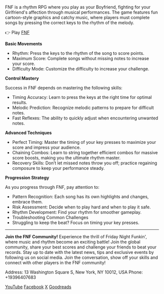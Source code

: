 FNF is a rhythm RPG where you play as your Boyfriend, fighting for your Girlfriend's affection through musical performances. The game features fun cartoon-style graphics and catchy music, where players must complete songs by pressing the correct keys to the rhythm of the melody.

👉 Play [FNF](https://fnf-games.io/)

**Basic Movements**
- Rhythm: Press the keys to the rhythm of the song to score points.
- Maximum Score: Complete songs without missing notes to increase your score.
- Difficulty Mode: Customize the difficulty to increase your challenge.

**Control Mastery**

Success in FNF depends on mastering the following skills:
- Timing Accuracy: Learn to press the keys at the right time for optimal results.
- Melodic Prediction: Recognize melodic patterns to prepare for difficult notes.
- Fast Reflexes: The ability to quickly adjust when encountering unwanted notes.

**Advanced Techniques**

- Perfect Timing: Master the timing of your key presses to maximize your score and impress your audience.
- Chaining Combos: Learn to string together efficient combos for massive score boosts, making you the ultimate rhythm master.
- Recovery Skills: Don’t let missed notes throw you off; practice regaining composure to keep your performance steady.


**Progression Strategy**

As you progress through FNF, pay attention to:

- Pattern Recognition: Each song has its own highlights and changes, embrace them.
- Risk Assessment: Decide when to play hard and when to play it safe.
- Rhythm Development: Find your rhythm for smoother gameplay.
- Troubleshooting Common Challenges
- Struggling to keep the beat? Focus on timing your key presses.
------------------------------------------------------------------------------------------------------------------

**Join the FNF Community!**
Experience the thrill of Friday Night Funkin', where music and rhythm become an exciting battle! Join the global community, share your best scores and challenge your friends to beat your records. Stay up to date with the latest news, tips and exclusive events by following us on social media. Join the conversation, show off your skills and connect with other players in the FNF community!

Address: 13 Washington Square S, New York, NY 10012, USA
Phone: +19396407683

 
[YouTube](https://www.youtube.com/@fnfgame-w2t8o)
[Facebook](https://www.facebook.com/people/FNF/61575186193213/)
[X](https://x.com/fnf_game61704)
[Goodreads](https://www.goodreads.com/user/show/189722268-fnf-game)


 
